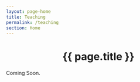 ```yaml
---
layout: page-home
title: Teaching
permalink: /teaching
section: Home
---
```



<CENTER><h1 class="emphnext">{{ page.title }}</h1></CENTER>

Coming Soon.




  


<!-- 
  <p class="rss-subscribe">subscribe <a href="{{ "/feed.xml" | prepend: site.baseurl }}">via RSS</a></p>
 -->
